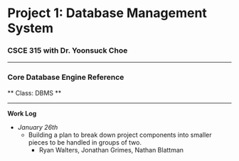 # Project 1: Database Management System
### CSCE 315 with Dr. Yoonsuck Choe

***

### Core Database Engine Reference

** Class: DBMS **


***

**Work Log**

* *January 26th*
  * Building a plan to break down project components into smaller pieces to be handled in groups of two.
    * Ryan Walters, Jonathan Grimes, Nathan Blattman
